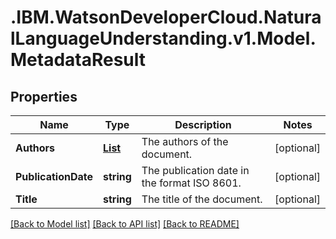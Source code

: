 # .IBM.WatsonDeveloperCloud.NaturalLanguageUnderstanding.v1.Model.MetadataResult
## Properties

Name | Type | Description | Notes
------------ | ------------- | ------------- | -------------
**Authors** | [**List<Author>**](Author.md) | The authors of the document. | [optional] 
**PublicationDate** | **string** | The publication date in the format ISO 8601. | [optional] 
**Title** | **string** | The title of the document. | [optional] 

[[Back to Model list]](../README.md#documentation-for-models) [[Back to API list]](../README.md#documentation-for-api-endpoints) [[Back to README]](../README.md)

